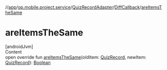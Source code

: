 //[app](../../../../index.md)/[op.mobile.project.service](../../index.md)/[QuizRecordAdapter](../index.md)/[DiffCallback](index.md)/[areItemsTheSame](are-items-the-same.md)



# areItemsTheSame  
[androidJvm]  
Content  
open override fun [areItemsTheSame](are-items-the-same.md)(oldItem: [QuizRecord](../../../op.mobile.project.model/-quiz-record/index.md), newItem: [QuizRecord](../../../op.mobile.project.model/-quiz-record/index.md)): [Boolean](https://kotlinlang.org/api/latest/jvm/stdlib/kotlin/-boolean/index.html)  



